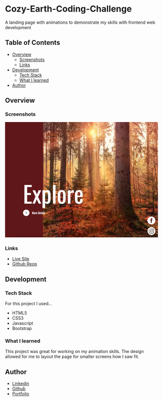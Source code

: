 # Cozy-Earth-Coding-Challenge
A landing page with animations to demonstrate my skills with frontend web development

## Table of Contents
  * [Overview](https://github.com/WillShaner/Cozy-Earth-Coding-Challenge/edit/main/README.md#overview)
    - [Screenshots](https://github.com/WillShaner/Cozy-Earth-Coding-Challenge/edit/main/README.md#screenshots)
    - [Links](https://github.com/WillShaner/Cozy-Earth-Coding-Challenge/edit/main/README.md#links)
  * [Development](https://github.com/WillShaner/Cozy-Earth-Coding-Challenge/edit/main/README.md#development)
    - [Tech Stack](https://github.com/WillShaner/Cozy-Earth-Coding-Challenge/edit/main/README.md#tech-stack)
    - [What I learned](https://github.com/WillShaner/Cozy-Earth-Coding-Challenge/edit/main/README.md#what-i-learned)
  * [Author](https://github.com/WillShaner/Cozy-Earth-Coding-Challenge/edit/main/README.md#author)
  
  
  
  
## Overview
  
### Screenshots

![App Screenshot](/images/site-screenshot.webp)

### Links
  * [Live Site](https://dynamic-travesseiro-58dba1.netlify.app/)
  * [Github Reop](https://github.com/WillShaner/Cozy-Earth-Coding-Challenge)

## Development
### Tech Stack
  For this project I used...
   - HTML5
   - CSS3
   - Javascript
   - Bootstrap

### What I learned
  This project was great for working on my animation skills. The design allowed for me to layout the page for smaller screens how I saw fit.
 


## Author

- [Linkedin](https://www.linkedin.com/in/will-shaner-315500245/)
- [Github](https://github.com/WillShaner?tab=repositories/)
- [Portfolio](https://genuine-sunflower-520c38.netlify.app/)



